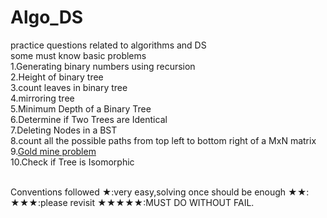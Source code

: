 # Algo_DS
practice questions related to algorithms and DS
<br>
some must know basic problems 
<br>
1.Generating binary numbers using recursion<br>
2.Height of binary tree<br>
3.count leaves in binary tree<br>
4.mirroring tree <br>
5.Minimum Depth of a Binary Tree<br>
6.Determine if Two Trees are Identical<br>
7.Deleting Nodes in a BST<br>
8.count all the possible paths from top left to bottom right of a MxN matrix<br>
9.[Gold mine problem](https://practice.geeksforgeeks.org/problems/gold-mine-problem/0)<br>
10.Check if Tree is Isomorphic<br>

<br>
Conventions followed
★:very easy,solving once should  be enough
★★:
★★★:please revisit
★★★★★:MUST DO WITHOUT FAIL.
